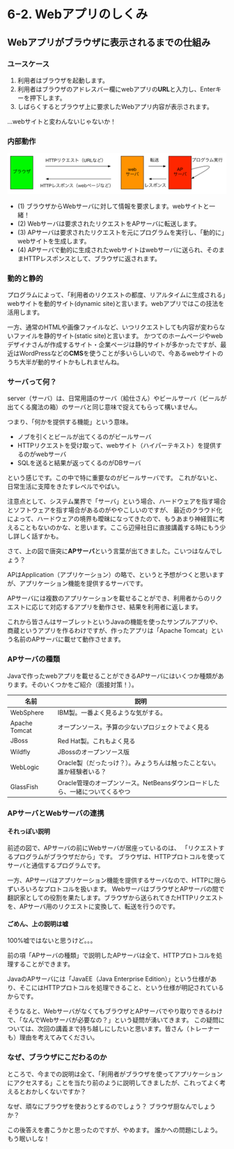 # 6-2. Webアプリのしくみ

## Webアプリがブラウザに表示されるまでの仕組み
### ユースケース
1. 利用者はブラウザを起動します。
2. 利用者はブラウザのアドレスバー欄にwebアプリの**URL**と入力し、Enterキーを押下します。
3. しばらくするとブラウザ上に要求したWebアプリ内容が表示されます。

...webサイトと変わんないじゃないか！

### 内部動作

![](../images/image-06-0002.png)

- (1) ブラウザからWebサーバに対して情報を要求します。webサイトと一緒！
- (2) Webサーバは要求されたリクエストをAPサーバに転送します。
- (3) APサーバは要求されたリクエストを元にプログラムを実行し、「動的に」webサイトを生成します。
- (4) APサーバで動的に生成されたwebサイトはwebサーバに送られ、そのままHTTPレスポンスとして、ブラウザに返されます。

### 動的と静的
プログラムによって、「利用者のリクエストの都度、リアルタイムに生成される」webサイトを動的サイト(dynamic site)と言います。webアプリではこの技法を活用します。

一方、通常のHTMLや画像ファイルなど、いつリクエストしても内容が変わらないファイルを静的サイト(static site)と言います。
かつてのホームページやwebデザイナさんが作成するサイト・企業ページは静的サイトが多かったですが、最近はWordPressなどの**CMS**を使うことが多いらしいので、今あるwebサイトのうち大半が動的サイトかもしれませんね。

### サーバって何？
server（サーバ）は、日常用語のサーバ（給仕さん）やビールサーバ（ビールが出てくる魔法の箱）のサーバと同じ意味で捉えてもらって構いません。

つまり、「何かを提供する機能」という意味。
- ノブを引くとビールが出てくるのがビールサーバ
- HTTPリクエストを受け取って、webサイト（ハイパーテキスト）を提供するのがwebサーバ
- SQLを送ると結果が返ってくるのがDBサーバ

という感じです。この中で特に重要なのがビールサーバです。
これがないと、日常生活に支障をきたすレベルでやばい。

注意点として、システム業界で「サーバ」という場合、ハードウェアを指す場合とソフトウェアを指す場合があるのがややこしいのですが、
最近のクラウド化によって、ハードウェアの境界も曖昧になってきたので、もうあまり神経質に考えることもないのかな、と思います。ここら辺帰社日に直接講義する時にもう少し詳しく話すかも。

さて、上の図で唐突に**APサーバ**という言葉が出てきました。こいつはなんでしょう？

APはApplication（アプリケーション）の略で、というと予想がつくと思いますが、アプリケーション機能を提供するサーバです。

APサーバには複数のアプリケーションを載せることができ、利用者からのリクエストに応じて対応するアプリを動作させ、結果を利用者に返します。

これから皆さんはサーブレットというJavaの機能を使ったサンプルアプリや、商蔵というアプリを作るわけですが、作ったアプリは「Apache Tomcat」という名前のAPサーバに載せて動作させます。

### APサーバの種類
Javaで作ったwebアプリを載せることができるAPサーバにはいくつか種類があります。そのいくつかをご紹介（面接対策！）。

| 名前 | 説明 |
| -- | -- |
| WebSphere | IBM製。一番よく見るような気がする。 |
| Apache Tomcat | オープンソース。予算の少ないプロジェクトでよく見る |
| JBoss | Red Hat製。これもよく見る |
| Wildfly | JBossのオープンソース版 |
| WebLogic | Oracle製（だったっけ？）。みょうちんは触ったことない。誰か経験者いる？ |
| GlassFish | Oracle管理のオープンソース。NetBeansダウンロードしたら、一緒についてくるやつ |

### APサーバとWebサーバの連携
#### それっぽい説明
前述の図で、APサーバの前にWebサーバが居座っているのは、
「リクエストするプログラムがブラウザだから」です。
ブラウザは、HTTPプロトコルを使ってサーバと通信するプログラムです。

一方、APサーバはアプリケーション機能を提供するサーバなので、HTTPに限らずいろいろなプロトコルを扱います。
WebサーバはブラウザとAPサーバの間で翻訳家としての役割を果たします。ブラウザから送られてきたHTTPリクエストを、APサーバ用のリクエストに変換して、転送を行うのです。

#### ごめん、上の説明は嘘
100%嘘ではないと思うけど。。。

前の項「APサーバの種類」で説明したAPサーバは全て、HTTPプロトコルを処理することができます。

JavaのAPサーバには「JavaEE（Java Enterprise Edition）」という仕様があり、そこにはHTTPプロトコルを処理できること、という仕様が明記されているからです。

そうなると、WebサーバがなくてもブラウザとAPサーバでやり取りできるわけで、「なんでWebサーバが必要なの？」という疑問が湧いてきます。
この疑問については、次回の講義まで持ち越しにしたいと思います。皆さん（トレーナーも）理由を考えてみてください。

### なぜ、ブラウザにこだわるのか
ところで、今までの説明は全て、「利用者がブラウザを使ってアプリケーションにアクセスする」ことを当たり前のように説明してきましたが、これってよく考えるとおかしくないですか？

なぜ、頑なにブラウザを使おうとするのでしょう？
ブラウザ厨なんでしょうか？

この後答えを書こうかと思ったのですが、やめます。
誰かへの問題にしよう。もう眠いしな！



